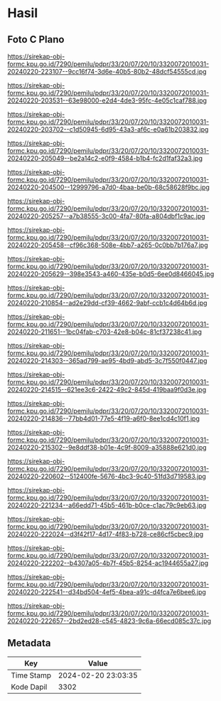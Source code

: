 # Hasil

## Foto C Plano

https://sirekap-obj-formc.kpu.go.id/7290/pemilu/pdpr/33/20/07/20/10/3320072010031-20240220-223107--9cc16f74-3d6e-40b5-80b2-48dcf54555cd.jpg

https://sirekap-obj-formc.kpu.go.id/7290/pemilu/pdpr/33/20/07/20/10/3320072010031-20240220-203531--63e98000-e2d4-4de3-95fc-4e05c1caf788.jpg

https://sirekap-obj-formc.kpu.go.id/7290/pemilu/pdpr/33/20/07/20/10/3320072010031-20240220-203702--c1d50945-6d95-43a3-af6c-e0a61b203832.jpg

https://sirekap-obj-formc.kpu.go.id/7290/pemilu/pdpr/33/20/07/20/10/3320072010031-20240220-205049--be2a14c2-e0f9-4584-b1b4-fc2d1faf32a3.jpg

https://sirekap-obj-formc.kpu.go.id/7290/pemilu/pdpr/33/20/07/20/10/3320072010031-20240220-204500--12999796-a7d0-4baa-be0b-68c58628f9bc.jpg

https://sirekap-obj-formc.kpu.go.id/7290/pemilu/pdpr/33/20/07/20/10/3320072010031-20240220-205257--a7b38555-3c00-4fa7-80fa-a804dbf1c9ac.jpg

https://sirekap-obj-formc.kpu.go.id/7290/pemilu/pdpr/33/20/07/20/10/3320072010031-20240220-205458--cf96c368-508e-4bb7-a265-0c0bb7b176a7.jpg

https://sirekap-obj-formc.kpu.go.id/7290/pemilu/pdpr/33/20/07/20/10/3320072010031-20240220-205629--398e3543-a460-435e-b0d5-6ee0d8466045.jpg

https://sirekap-obj-formc.kpu.go.id/7290/pemilu/pdpr/33/20/07/20/10/3320072010031-20240220-210854--ad2e29dd-cf39-4662-9abf-ccb1c4d64b6d.jpg

https://sirekap-obj-formc.kpu.go.id/7290/pemilu/pdpr/33/20/07/20/10/3320072010031-20240220-211651--1bc04fab-c703-42e8-b04c-81cf37238c41.jpg

https://sirekap-obj-formc.kpu.go.id/7290/pemilu/pdpr/33/20/07/20/10/3320072010031-20240220-214303--365ad799-ae95-4bd9-abd5-3c7f550f0447.jpg

https://sirekap-obj-formc.kpu.go.id/7290/pemilu/pdpr/33/20/07/20/10/3320072010031-20240220-214515--621ee3c6-2422-49c2-845d-419baa9f0d3e.jpg

https://sirekap-obj-formc.kpu.go.id/7290/pemilu/pdpr/33/20/07/20/10/3320072010031-20240220-214836--77bb4d01-77e5-4f19-a6f0-8ee1cd4c10f1.jpg

https://sirekap-obj-formc.kpu.go.id/7290/pemilu/pdpr/33/20/07/20/10/3320072010031-20240220-215302--9e8ddf38-b01e-4c9f-8009-a35888e621d0.jpg

https://sirekap-obj-formc.kpu.go.id/7290/pemilu/pdpr/33/20/07/20/10/3320072010031-20240220-220602--512400fe-5676-4bc3-9c40-51fd3d719583.jpg

https://sirekap-obj-formc.kpu.go.id/7290/pemilu/pdpr/33/20/07/20/10/3320072010031-20240220-221234--a66edd71-45b5-461b-b0ce-c1ac79c9eb63.jpg

https://sirekap-obj-formc.kpu.go.id/7290/pemilu/pdpr/33/20/07/20/10/3320072010031-20240220-222024--d3f42f17-4d17-4f83-b728-ce86cf5cbec9.jpg

https://sirekap-obj-formc.kpu.go.id/7290/pemilu/pdpr/33/20/07/20/10/3320072010031-20240220-222202--b4307a05-4b7f-45b5-8254-ac1944655a27.jpg

https://sirekap-obj-formc.kpu.go.id/7290/pemilu/pdpr/33/20/07/20/10/3320072010031-20240220-222541--d34bd504-4ef5-4bea-a91c-d4fca7e6bee6.jpg

https://sirekap-obj-formc.kpu.go.id/7290/pemilu/pdpr/33/20/07/20/10/3320072010031-20240220-222657--2bd2ed28-c545-4823-9c6a-66ecd085c37c.jpg


## Metadata

| Key        | Value               |
| ---------- | ------------------- |
| Time Stamp | 2024-02-20 23:03:35 |
| Kode Dapil | 3302                |



